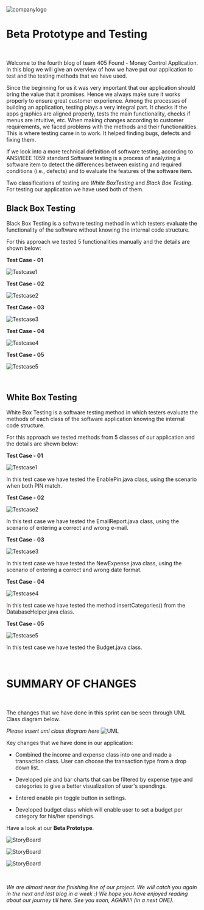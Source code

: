 ![companylogo]({{site.baseurl}}/images/405logo.png)
   
# Beta Prototype and Testing

<br>

<p class="justify"/>

Welcome to the fourth blog of team 405 Found - Money Control Application. In this blog we will give an overview of how we have put our application to test and the testing methods that we have used.
<br>

<p class="justify"/>

Since the beginning for us it was very important that our application should bring the value that it promises. Hence we always make sure it works properly to ensure great customer experience. Among the processes of building an application, testing plays a very integral part. It checks if the apps graphics are aligned properly, tests the main functionality, checks if menus are intuitive, etc. When making changes according to customer requirements, we faced problems with the methods and their functionalities. This is where testing came in to work. It helped finding bugs, defects and fixing them.
<br>

<p class="justify"/>


If we look into a more technical definition of software testing, according to ANSI/IEEE 1059 standard Software testing is a process of analyzing a software item to detect the differences between existing and required conditions (i.e., defects) and to evaluate the features of the software item.
<br>

<p class="justify"/>

Two classifications of testing are *White BoxTesting* and *Black Box Testing*. For testing our application we have used both of them.
<br>

<p class="justify"/>


## Black Box Testing

Black Box Testing is a software testing method in which testers evaluate the functionality of the software without knowing the internal code structure.

For this approach we tested 5 functionalities manually and the details are shown below:

**Test Case - 01**

![Testcase1]({{site.baseurl}}/images/TC1.JPG)


**Test Case - 02**

![Testcase2]({{site.baseurl}}/images/TC2.jpg)


**Test Case - 03**

![Testcase3]({{site.baseurl}}/images/TC3.jpg)


**Test Case - 04**

![Testcase4]({{site.baseurl}}/images/TC4.jpg)


**Test Case - 05**

![Testcase5]({{site.baseurl}}/images/TC5.jpg)


<br>

<p class="justify"/>


## White Box Testing

White Box Testing is a software testing method in which testers evaluate the methods of each class of the software application knowing the internal code structure.

For this approach we tested methods from 5 classes of our application and the details are shown below:

**Test Case - 01**

![Testcase1]({{site.baseurl}}/images/JunitTestEnablePin.JPG)

In this test case we have tested the EnablePin.java class, using the scenario when both PIN match.


**Test Case - 02**

![Testcase2]({{site.baseurl}}/images/JunitTestEmailReport.jpg)

In this test case we have tested the EmailReport.java class, using the scenario of entering a correct and wrong e-mail.


**Test Case - 03**

![Testcase3]({{site.baseurl}}/images/JunitTestDateFormat.jpg)

In this test case we have tested the NewExpense.java class, using the scenario of entering a correct and wrong date format.


**Test Case - 04**

![Testcase4]({{site.baseurl}}/images/JunitTestDatabaseHelp.jpg)

In this test case we have tested the method insertCategories() from the DatabaseHelper.java class.


**Test Case - 05**

![Testcase5]({{site.baseurl}}/images/JunitTestBudgetShowMessage.jpg)

In this test case we have tested the Budget.java class.


<br>

<p class="justify"/>

# SUMMARY OF CHANGES

<br>

<p class="justify"/>


The changes that we have done in this sprint can be seen through UML Class diagram below.


*Please insert uml class diagram here*
![UML]({{site.baseurl}}/images/UML_BetaPrototype.png)

Key changes that we have done in our application:

- Combined the income and expense class into one and made a transaction class. User can choose the transaction type from a drop down list.

-  Developed pie and bar charts that can be filtered by expense type and categories to give a better visualization of user's spendings.

- Entered enable pin toggle button in settings.

- Developed budget class which will enable user to set a budget per category for his/her spendings.

Have a look at our **Beta Prototype**.

![StoryBoard]({{site.baseurl}}/images/StoryBoard44.jpg)


![StoryBoard]({{site.baseurl}}/images/StoryBoard55.jpg)


![StoryBoard]({{site.baseurl}}/images/StoryBoard66.JPG)


<br>

<p class="justify"/>

*We are almost near the finishing line of our project. We will catch you again in the next and last blog in a week :) 
We hope you have enjoyed reading about our journey till here. See you soon, AGAIN!!! (in a next ONE).*
 
<br>

<p class="justify"/>
